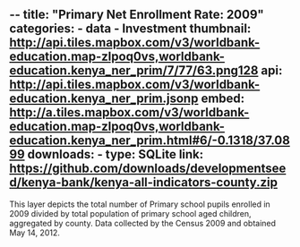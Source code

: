 --
title: "Primary Net Enrollment Rate: 2009"
categories: 
    - data
    - Investment
thumbnail: http://api.tiles.mapbox.com/v3/worldbank-education.map-zlpoq0vs,worldbank-education.kenya_ner_prim/7/77/63.png128
api: http://api.tiles.mapbox.com/v3/worldbank-education.kenya_ner_prim.jsonp
embed: http://a.tiles.mapbox.com/v3/worldbank-education.map-zlpoq0vs,worldbank-education.kenya_ner_prim.html#6/-0.1318/37.0899
downloads:
    - type: SQLite
      link: https://github.com/downloads/developmentseed/kenya-bank/kenya-all-indicators-county.zip
---
<p>This layer depicts the total number of Primary school pupils enrolled in 2009 divided by total population of primary school aged children, aggregated by county. Data collected by the Census 2009 and obtained May 14, 2012.</p>
